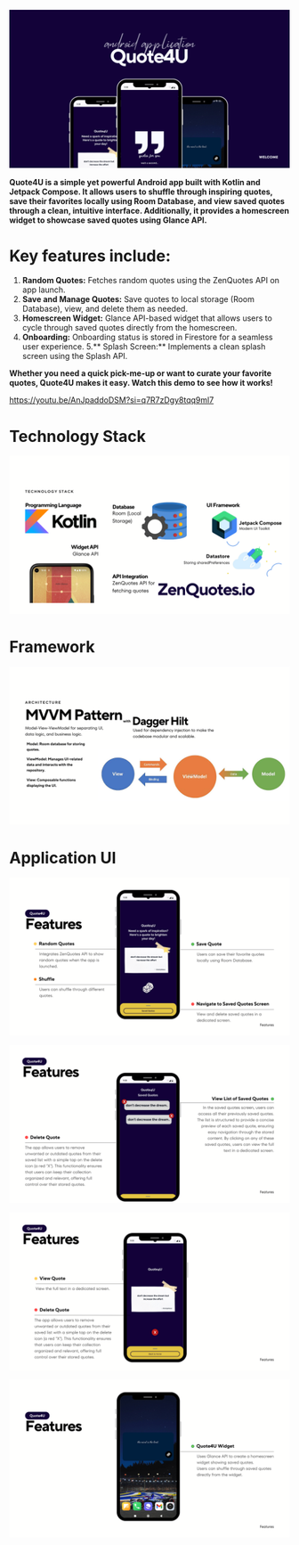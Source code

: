 ![quote4u](https://github.com/Chriztey/Quote4U/blob/main/Quote4U_Presentation_Deck/1.png)

**Quote4U is a simple yet powerful Android app built with Kotlin and Jetpack Compose. It allows users to shuffle through inspiring quotes, 
save their favorites locally using Room Database, and view saved quotes through a clean, intuitive interface. Additionally, 
it provides a homescreen widget to showcase saved quotes using Glance API.**

<h1>Key features include:</h1>

1. **Random Quotes:** Fetches random quotes using the ZenQuotes API on app launch.
2. **Save and Manage Quotes:** Save quotes to local storage (Room Database), view, and delete them as needed.
3. **Homescreen Widget:** Glance API-based widget that allows users to cycle through saved quotes directly from the homescreen.
4. **Onboarding:** Onboarding status is stored in Firestore for a seamless user experience.
5.** Splash Screen:** Implements a clean splash screen using the Splash API.

**Whether you need a quick pick-me-up or want to curate your favorite quotes, Quote4U makes it easy. Watch this demo to see how it works!**

https://youtu.be/AnJpaddoDSM?si=q7R7zDgy8tqq9ml7

<h1>Technology Stack</h1>

![quote4u](https://github.com/Chriztey/Quote4U/blob/main/Quote4U_Presentation_Deck/11.png)

<h1>Framework</h1>

![quote4u](https://github.com/Chriztey/Quote4U/blob/main/Quote4U_Presentation_Deck/10.png)

<h1>Application UI</h1>

![quote4u](https://github.com/Chriztey/Quote4U/blob/main/Quote4U_Presentation_Deck/3.png)

![quote4u](https://github.com/Chriztey/Quote4U/blob/main/Quote4U_Presentation_Deck/4.png)

![quote4u](https://github.com/Chriztey/Quote4U/blob/main/Quote4U_Presentation_Deck/5.png)

![quote4u](https://github.com/Chriztey/Quote4U/blob/main/Quote4U_Presentation_Deck/6.png)

